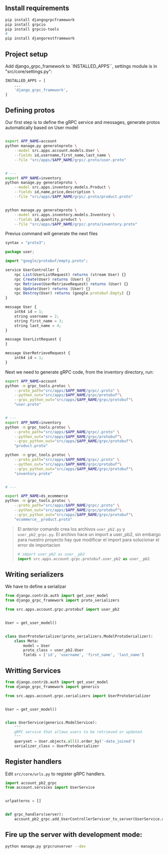 ## Install requirements

```bash
pip install djangogrpcframework
pip install grpcio
pip install grpcio-tools
# 
pip install djangorestframework
```

## Project setup

Add django_grpc_framework to `INSTALLED_APPS``, settings module is in "src/core/settings.py":
```py
INSTALLED_APPS = [
    ...
    'django_grpc_framework',
]
```

## Defining protos

Our first step is to define the gRPC service and messages, generate protos automatically based on User model
```bash

export APP_NAME=account
python manage.py generateproto \
    --model src.apps.account.models.User \
    --fields id,username,first_name,last_name \
    --file "src/apps/$APP_NAME/grpc/.proto/user.proto"


# ---
export APP_NAME=inventory
python manage.py generateproto \
    --model src.apps.inventory.models.Product \
    --fields id,name,price,description \
    --file "src/apps/$APP_NAME/grpc/.proto/product.proto"


python manage.py generateproto \
    --model src.apps.inventory.models.Inventory \
    --fields id,quantity,product \
    --file "src/apps/$APP_NAME/grpc/.proto/inventory.proto"

```

Previus command will generate the next files
```ts
syntax = "proto3";

package user;

import "google/protobuf/empty.proto";

service UserController {
    rpc List(UserListRequest) returns (stream User) {}
    rpc Create(User) returns (User) {}
    rpc Retrieve(UserRetrieveRequest) returns (User) {}
    rpc Update(User) returns (User) {}
    rpc Destroy(User) returns (google.protobuf.Empty) {}
}

message User {
    int64 id = 1;
    string username = 2;
    string first_name = 3;
    string last_name = 4;
}

message UserListRequest {
}

message UserRetrieveRequest {
    int64 id = 1;
}
```


Next we need to generate gRPC code, from the inventory directory, run:

```bash
export APP_NAME=account
python -m grpc_tools.protoc \
    --proto_path="src/apps/$APP_NAME/grpc/.proto" \
    --python_out="src/apps/$APP_NAME/grpc/protobuf"\
    --grpc_python_out="src/apps/$APP_NAME/grpc/protobuf"\
    "user.proto"


# ---
export APP_NAME=inventory
python -m grpc_tools.protoc \
    --proto_path="src/apps/$APP_NAME/grpc/.proto" \
    --python_out="src/apps/$APP_NAME/grpc/protobuf"\
    --grpc_python_out="src/apps/$APP_NAME/grpc/protobuf"\
    "product.proto"

python -m grpc_tools.protoc \
    --proto_path="src/apps/$APP_NAME/grpc/.proto" \
    --python_out="src/apps/$APP_NAME/grpc/protobuf"\
    --grpc_python_out="src/apps/$APP_NAME/grpc/protobuf"\
    "inventory.proto"


# ---

export APP_NAME=ds_ecommerce
python -m grpc_tools.protoc \
    --proto_path="src/apps/$APP_NAME/grpc/.proto" \
    --python_out="src/apps/$APP_NAME/grpc/protobuf"\
    --grpc_python_out="src/apps/$APP_NAME/grpc/protobuf"\
    "ecommerce__product.proto"
```


> El anterior comando crea los archivos `user_pb2.py` y `user_pb2_grpc.py`. El archivo hace un import a user_pb2, sin embargo para nuestro proyecto hay que modificar el import para solucionar el error de importacion
>
>    ```py
>    # import user_pb2 as user__pb2
>    import src.apps.account.grpc.protobuf.user_pb2 as user__pb2
>    ```


## Writing serializers

We have to define a serializar
```py
from django.contrib.auth import get_user_model
from django_grpc_framework import proto_serializers

from src.apps.account.grpc.protobuf import user_pb2


User = get_user_model()


class UserProtoSerializer(proto_serializers.ModelProtoSerializer):
    class Meta:
        model = User
        proto_class = user_pb2.User
        fields = ['id', 'username', 'first_name', 'last_name']

```

## Writting Services
```py
from django.contrib.auth import get_user_model
from django_grpc_framework import generics

from src.apps.account.grpc.serializers import UserProtoSerializer


User = get_user_model()


class UserService(generics.ModelService):
    """
    gRPC service that allows users to be retrieved or updated.
    """
    queryset = User.objects.all().order_by('-date_joined')
    serializer_class = UserProtoSerializer
```


## Register handlers

Edit `src/core/urls.py` to register gRPC handlers. 
```py
import account_pb2_grpc
from account.services import UserService


urlpatterns = []


def grpc_handlers(server):
    account_pb2_grpc.add_UserControllerServicer_to_server(UserService.as_servicer(), server)

```


##  Fire up the server with development mode:
```bash
python manage.py grpcrunserver --dev
```